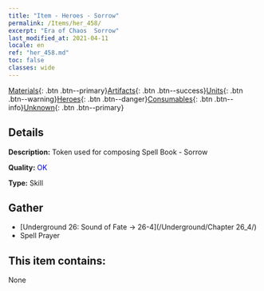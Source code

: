 ```yaml
---
title: "Item - Heroes - Sorrow"
permalink: /Items/her_458/
excerpt: "Era of Chaos  Sorrow"
last_modified_at: 2021-04-11
locale: en
ref: "her_458.md"
toc: false
classes: wide
---
```

 [Materials](/Items/){: .btn .btn--primary}[Artifacts](/Items/Artifacts/){: .btn .btn--success}[Units](/Items/Units/){: .btn .btn--warning}[Heroes](/Items/Heroes/){: .btn .btn--danger}[Consumables](/Items/Consumables/){: .btn .btn--info}[Unknown](/Items/Unknown/){: .btn .btn--primary}

## Details
 **Description:** Token used for composing Spell Book - Sorrow

 **Quality:** <span style="color: #0000CD">OK</span>

 **Type:** Skill

## Gather

*    [Underground 26: Sound of Fate -> 26-4](/Underground/Chapter 26_4/) 
*    Spell Prayer 

## This item contains:

  None

